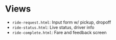 # Views

<!-- AI: Define visual layout only. Do not write logic here. -->

- `ride-request.html`: Input form w/ pickup, dropoff
- `ride-status.html`: Live status, driver info
- `ride-complete.html`: Fare and feedback screen

<!-- Match each view to a UX flow -->
